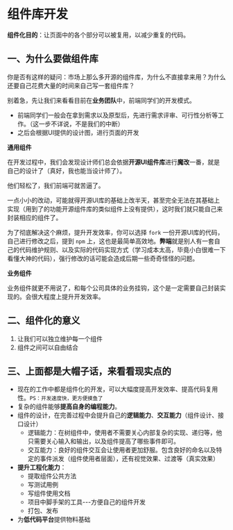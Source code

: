 # 组件库开发

**组件化目的**：让页面中的各个部分可以被复用，以减少重复的代码。



## 一、为什么要做组件库

你是否有这样的疑问：市场上那么多开源的组件库，为什么不直接拿来用？为什么还要自己花费大量的时间来自己写一套组件库？

别着急，先让我们来看看目前在**业务团队**中，前端同学们的开发模式。

- 前端同学们一般会在拿到需求以及原型后，先进行需求评审、可行性分析等工作。（这一步不详说，不是我们的中断）
- 之后会根据UI提供的设计图，进行页面的开发

**通用组件**

在开发过程中，我们会发现设计师们总会依据**开源UI组件库**进行**魔改**一番，就是自己的设计了（真好，我也能当设计师了）。

他们轻松了，我们前端可就苦逼了。

一点小小的改动，可能就得开源UI库的基础上改半天，甚至完全无法在其基础上实现（用到了的功能开源组件库的类似组件上没有提供），这时我们就只能自己来封装相应的组件了。

为了彻底解决这个麻烦，提升开发效率，你可以选择 `fork` 一份开源UI库的代码，自己进行修改之后，提到 `npm` 上，这也是最简单高效地。**弊端**就是别人有一套自己的代码维护规则、以及实际的代码实现方式（学习成本太高，毕竟小白很难一下看懂大神的代码），强行修改的话可能会造成后期一些奇奇怪怪的问题。

**业务组件**

业务组件就更不用说了，和每个公司具体的业务挂钩，这个是一定需要自己封装实现的。会很大程度上提升开发效率。



## 二、组件化的意义

1. 让我们可以独立维护每一个组件
2. 组件之间可以自由结合



## 三、上面都是大帽子话，来看看现实点的

- 现在的工作中都是组件化的开发，可以大幅度提高开发效率、提高代码复用性。`PS：开发速度快，更方便摸鱼了`
- 复杂的组件能够**提高自身的编程能力**。
- 组件的设计，在完善过程中会提升自己的**逻辑能力**、**交互能力**（组件设计、接口设计）
  - 逻辑能力：在树组件中，使用者不需要关心内部复杂的实现、递归等，他只需要关心输入和输出，以及组件提高了哪些事件即可。
  - 交互能力：良好的组件交互会让使用者更加舒服。包含良好的命名以及特定的事件派发（组件使用者层面），还有视觉效果、过渡等（真实效果）
- **提升工程化能力**：
  - 提取组件公共方法
  - 写测试用例
  - 写组件使用文档
  - 项目中脚手架的工具---方便自己的组件开发
  - 打包、发布
- 为**低代码平台**提供物料基础













































